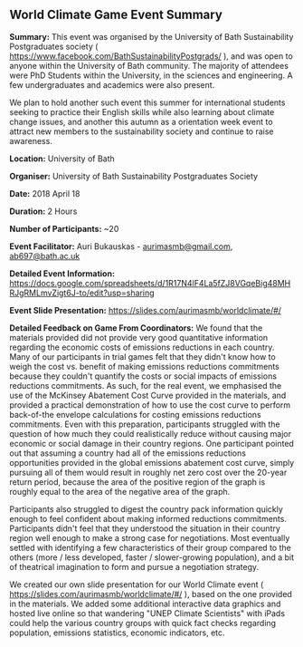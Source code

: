## World Climate Game Event Summary

**Summary:** This event was organised by the University of Bath Sustainability Postgraduates society ( https://www.facebook.com/BathSustainabilityPostgrads/ ), and was open to anyone within the University of Bath community. The majority of attendees were PhD Students within the University, in the sciences and engineering. A few undergraduates and academics were also present.

We plan to hold another such event this summer for international students seeking to practice their English skills while also learning about climate change issues, and another this autumn as a orientation week event to attract new members to the sustainability society and continue to raise awareness.

**Location:** University of Bath

**Organiser:** University of Bath Sustainability Postgraduates Society

**Date:** 2018 April 18

**Duration:** 2 Hours

**Number of Participants:**  ~20

**Event Facilitator:** Auri Bukauskas - aurimasmb@gmail.com, ab697@bath.ac.uk 

**Detailed Event Information:** https://docs.google.com/spreadsheets/d/1R17N4lF4La5fZJ8VGqeBig48MHRJgRMLmvZigt6J-to/edit?usp=sharing

**Event Slide Presentation:** https://slides.com/aurimasmb/worldclimate/#/

**Detailed Feedback on Game From Coordinators:** We found that the materials provided did not provide very good quantitative information regarding the economic costs of emissions reductions in each country. Many of our participants in trial games felt that they didn't know how to weigh the cost vs. benefit of making emissions reductions commitments because they couldn't quantify the costs or social impacts of emissions reductions commitments. As such, for the real event, we emphasised the use of the McKinsey Abatement Cost Curve provided in the materials, and provided a practical demonstration of how to use the cost curve to perform back-of-the envelope calculations for costing emissions reductions commitments. Even with this preparation, participants struggled with the question of how much they could realistically reduce without causing major economic or social damage in their country regions. One participant pointed out that assuming a country had all of the emissions reductions opportunities provided in the global emissions abatement cost curve, simply pursuing all of them would result in roughly net zero cost over the 20-year return period, because the area of the positive region of the graph is roughly equal to the area of the negative area of the graph.

Participants also struggled to digest the country pack information quickly enough to feel confident about making informed reductions commitments. Participants didn't feel that they understood the situation in their country region well enough to make a strong case for negotiations. Most eventually settled with identifying a few characteristics of their group compared to the others (more / less developed, faster / slower-growing population), and a bit of theatrical imagination to form and pursue a negotiation strategy.

We created our own slide presentation for our World Climate event ( https://slides.com/aurimasmb/worldclimate/#/ ), based on the one provided in the materials. We added some additional interactive data graphics and hosted live online so that wandering "UNEP Climate Scientists" with iPads could help the various country groups with quick fact checks regarding population, emissions statistics, economic indicators, etc.  